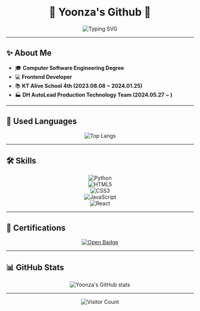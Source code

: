 <!-- 헤더 -->
<div align="center">

# 🐰 Yoonza's Github 🐰  

![Typing SVG](https://readme-typing-svg.demolab.com?font=Fira+Code&size=32&pause=1000&color=F7C04A&center=true&vCenter=true&width=600&lines=Welcome+to+Yoonza's+Github!;Frontend+Developer;Software+Engineer;Always+Learning+🚀)

</div>

---

## ✨ About Me
- 🎓 **Computer Software Engineering Degree**
- 💻 **Frontend Developer**
- 📚 **KT Alive School 4th (2023.08.08 ~ 2024.01.25)**
- 🏭 **DH AutoLead Production Technology Team (2024.05.27 ~ )**

---

## 🚀 Used Languages
<div align="center">
  
![Top Langs](https://github-readme-stats.vercel.app/api/top-langs/?username=yoonza&layout=compact&theme=radical)

</div>

---

## 🛠 Skills
<div align="center">

![Python](https://img.shields.io/badge/Python-3776AB?style=for-the-badge&logo=python&logoColor=white)  
![HTML5](https://img.shields.io/badge/HTML5-E34F26?style=for-the-badge&logo=html5&logoColor=white)  
![CSS3](https://img.shields.io/badge/CSS3-1572B6?style=for-the-badge&logo=css3&logoColor=white)  
![JavaScript](https://img.shields.io/badge/JavaScript-ffb13b?style=for-the-badge&logo=javascript&logoColor=white)  
![React](https://img.shields.io/badge/React-20232A?style=for-the-badge&logo=react&logoColor=61DAFB)

</div>

---

## 🏅 Certifications
<div align="center">

[![Open Badge](https://nlp.netlearning.co.jp/api/v1.0/openbadge/v2/Assertion/b0Z2eDJkQ1piWXRCVllSaldwdE9PZz09/image)](https://nlp.netlearning.co.jp/api/v1.0/openbadge/v2/Assertion/b0Z2eDJkQ1piWXRCVllSaldwdE9PZz09)

</div>

---

## 📊 GitHub Stats
<div align="center">

![Yoonza's GitHub stats](https://github-readme-stats.vercel.app/api?username=yoonza&show_icons=true&theme=tokyonight)  

</div>

---

<div align="center">

![Visitor Count](https://komarev.com/ghpvc/?username=yoonza&color=blue&style=flat-square&label=Visitors)

</div>
